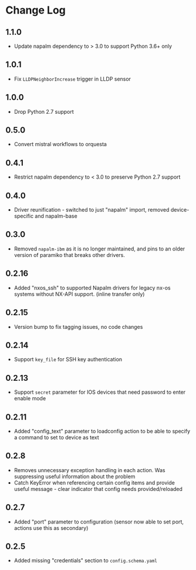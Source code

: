 # Change Log

## 1.1.0

- Update napalm dependency to > 3.0 to support Python 3.6+ only

## 1.0.1

- Fix `LLDPNeighborIncrease` trigger in LLDP sensor

## 1.0.0

* Drop Python 2.7 support

## 0.5.0

- Convert mistral workflows to orquesta

## 0.4.1

- Restrict napalm dependency to < 3.0 to preserve Python 2.7 support

## 0.4.0

- Driver reunification - switched to just "napalm" import, removed device-specific and napalm-base

## 0.3.0

- Removed `napalm-ibm` as it is no longer maintained, and pins to an older version of paramiko that breaks other drivers.

## 0.2.16

- Added "nxos_ssh" to supported Napalm drivers for legacy nx-os systems without NX-API support. (inline transfer only)

## 0.2.15

- Version bump to fix tagging issues, no code changes

## 0.2.14

- Support `key_file` for SSH key authentication

## 0.2.13

- Support `secret` parameter for IOS devices that need password to enter enable mode

## 0.2.11

- Added "config_text" parameter to loadconfig action to be able to specify a command to set to device as text

## 0.2.8

- Removes unnecessary exception handling in each action. Was suppressing useful information about the problem
- Catch KeyError when referencing certain config items and provide useful message - clear indicator that config needs provided/reloaded

## 0.2.7

- Added "port" parameter to configuration (sensor now able to set port, actions use this as secondary)

## 0.2.5

- Added missing "credentials" section to `config.schema.yaml`
